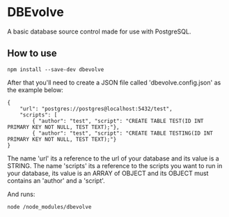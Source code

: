 # DBEvolve

A basic database source control made for use with PostgreSQL.

## How to use
```
npm install --save-dev dbevolve
```
After that you'll need to create a JSON file called 'dbevolve.config.json' as the example below:
```
{
    "url": "postgres://postgres@localhost:5432/test",
    "scripts": [
        { "author": "test", "script": "CREATE TABLE TEST(ID INT PRIMARY KEY NOT NULL, TEST TEXT);"},
        { "author": "test", "script": "CREATE TABLE TESTING(ID INT PRIMARY KEY NOT NULL, TEST TEXT);"}
}
```
The name 'url' its a reference to the url of your database and its value is a STRING.
The name 'scripts' its a reference to the scripts you want to run in your database, its value is an ARRAY of OBJECT and its OBJECT must contains an 'author' and a 'script'.

And runs:
```
node /node_modules/dbevolve
```